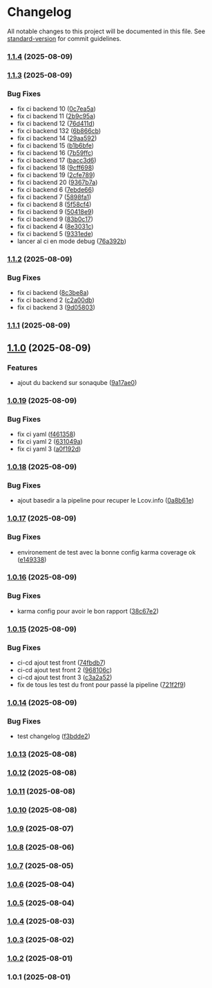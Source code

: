 # Changelog

All notable changes to this project will be documented in this file. See [standard-version](https://github.com/conventional-changelog/standard-version) for commit guidelines.

### [1.1.4](https://github.com/ElLuco6/crm-mateleau/compare/v1.1.3...v1.1.4) (2025-08-09)

### [1.1.3](https://github.com/ElLuco6/crm-mateleau/compare/v1.1.2...v1.1.3) (2025-08-09)


### Bug Fixes

* fix ci backend  10 ([0c7ea5a](https://github.com/ElLuco6/crm-mateleau/commit/0c7ea5aec1f8987dfe2b5a1da0b08589e27c432b))
* fix ci backend  11 ([2b9c95a](https://github.com/ElLuco6/crm-mateleau/commit/2b9c95a594f27a622b995806b3000468c8624173))
* fix ci backend  12 ([76d411d](https://github.com/ElLuco6/crm-mateleau/commit/76d411db7d71f89fe1235faa78af7ef3f05788a3))
* fix ci backend  132 ([6b866cb](https://github.com/ElLuco6/crm-mateleau/commit/6b866cb4d59bee5cbb9631828658cc89457af283))
* fix ci backend  14 ([29aa592](https://github.com/ElLuco6/crm-mateleau/commit/29aa5926e79272590a6784d7eed02697006382d7))
* fix ci backend  15 ([b1b6bfe](https://github.com/ElLuco6/crm-mateleau/commit/b1b6bfe032d00ff89bc9a98a6aea0b5cb7d31f09))
* fix ci backend  16 ([7b59ffc](https://github.com/ElLuco6/crm-mateleau/commit/7b59ffc07eedb1716ac66e580b3d077866231002))
* fix ci backend  17 ([bacc3d6](https://github.com/ElLuco6/crm-mateleau/commit/bacc3d61eb712c0e71f61396936bff9581578f5d))
* fix ci backend  18 ([9cff698](https://github.com/ElLuco6/crm-mateleau/commit/9cff69877b7d26a6d9fb8f132c8f19cb7fe17998))
* fix ci backend  19 ([2cfe789](https://github.com/ElLuco6/crm-mateleau/commit/2cfe7899f8c72b5e434c5a50cfed264e3245efce))
* fix ci backend  20 ([9367b7a](https://github.com/ElLuco6/crm-mateleau/commit/9367b7a0b47dcba896fd602acc202f782b69bb1f))
* fix ci backend  6 ([7ebde66](https://github.com/ElLuco6/crm-mateleau/commit/7ebde66ab121a8d181b24ca74d72bea00a4e6432))
* fix ci backend  7 ([5898fa1](https://github.com/ElLuco6/crm-mateleau/commit/5898fa1394fd237f2f66317919c29c3b8239b704))
* fix ci backend  8 ([5f58cf4](https://github.com/ElLuco6/crm-mateleau/commit/5f58cf4f125abd00ff99bd62dd993178bcfff520))
* fix ci backend  9 ([50418e9](https://github.com/ElLuco6/crm-mateleau/commit/50418e99d3708f5df3a42f495e54a26cdfa69a4a))
* fix ci backend  9 ([83b0c17](https://github.com/ElLuco6/crm-mateleau/commit/83b0c17a126cf6e1ab9f3ba066d02525a10bec74))
* fix ci backend 4 ([8e3031c](https://github.com/ElLuco6/crm-mateleau/commit/8e3031c42182eec80eb4f6ba7a1be555736e47dd))
* fix ci backend 5 ([9331ede](https://github.com/ElLuco6/crm-mateleau/commit/9331ede965284d1b121069b55ed0963e8787a247))
* lancer al ci en mode debug ([76a392b](https://github.com/ElLuco6/crm-mateleau/commit/76a392beced3f352651036d409e06064d3126c6c))

### [1.1.2](https://github.com/ElLuco6/crm-mateleau/compare/v1.1.1...v1.1.2) (2025-08-09)


### Bug Fixes

* fix ci backend ([8c3be8a](https://github.com/ElLuco6/crm-mateleau/commit/8c3be8ae12cf1df3d8d14b37906d03202fb0116e))
* fix ci backend 2 ([c2a00db](https://github.com/ElLuco6/crm-mateleau/commit/c2a00dbf9bfb04c99fcad0a670df2024b7c627b9))
* fix ci backend 3 ([9d05803](https://github.com/ElLuco6/crm-mateleau/commit/9d0580388f1f551b32a50b8c7e140d9b7418319a))

### [1.1.1](https://github.com/ElLuco6/crm-mateleau/compare/v1.1.0...v1.1.1) (2025-08-09)

## [1.1.0](https://github.com/ElLuco6/crm-mateleau/compare/v1.0.19...v1.1.0) (2025-08-09)


### Features

* ajout du backend sur sonaqube ([9a17ae0](https://github.com/ElLuco6/crm-mateleau/commit/9a17ae0b727a53d7008b51cd28b72121096a8711))

### [1.0.19](https://github.com/ElLuco6/crm-mateleau/compare/v1.0.18...v1.0.19) (2025-08-09)


### Bug Fixes

* fix ci yaml ([f461358](https://github.com/ElLuco6/crm-mateleau/commit/f461358ae8b9fd216db11499200913a99acbb78f))
* fix ci yaml 2 ([631049a](https://github.com/ElLuco6/crm-mateleau/commit/631049a5b7f53dd4173bb1b29a7690adb8c4946a))
* fix ci yaml 3 ([a0f192d](https://github.com/ElLuco6/crm-mateleau/commit/a0f192d0bbd974852990a40cecd75f53b0e831d4))

### [1.0.18](https://github.com/ElLuco6/crm-mateleau/compare/v1.0.17...v1.0.18) (2025-08-09)


### Bug Fixes

* ajout basedir a la pipeline pour recuper le Lcov.info ([0a8b61e](https://github.com/ElLuco6/crm-mateleau/commit/0a8b61e92c3576720f522cfddc56339708dd884a))

### [1.0.17](https://github.com/ElLuco6/crm-mateleau/compare/v1.0.16...v1.0.17) (2025-08-09)


### Bug Fixes

* environement de test avec la bonne config karma coverage ok ([e149338](https://github.com/ElLuco6/crm-mateleau/commit/e14933870b09e327c315d5357ebb33335ebd221b))

### [1.0.16](https://github.com/ElLuco6/crm-mateleau/compare/v1.0.15...v1.0.16) (2025-08-09)


### Bug Fixes

* karma config pour avoir le bon rapport ([38c67e2](https://github.com/ElLuco6/crm-mateleau/commit/38c67e2c0f003efebe7cdaecabc55532f022eef9))

### [1.0.15](https://github.com/ElLuco6/crm-mateleau/compare/v1.0.14...v1.0.15) (2025-08-09)


### Bug Fixes

* ci-cd ajout test front ([74fbdb7](https://github.com/ElLuco6/crm-mateleau/commit/74fbdb7580d19327d2858c273268630a2bf7d7ae))
* ci-cd ajout test front 2 ([968106c](https://github.com/ElLuco6/crm-mateleau/commit/968106c281f5390a204a376521026c2751eb7030))
* ci-cd ajout test front 3 ([c3a2a52](https://github.com/ElLuco6/crm-mateleau/commit/c3a2a52c74c158aac30ef2c5f85a40187f990257))
* fix de tous les test du front pour passé la pipeline ([721f2f9](https://github.com/ElLuco6/crm-mateleau/commit/721f2f9236245281bde7340421c2686b2aeda7e1))

### [1.0.14](https://github.com/ElLuco6/crm-mateleau/compare/v1.0.13...v1.0.14) (2025-08-09)


### Bug Fixes

* test changelog ([f3bdde2](https://github.com/ElLuco6/crm-mateleau/commit/f3bdde220e43b1af5fa8b24633796e2f365b5f06))

### [1.0.13](https://github.com/ElLuco6/crm-mateleau/compare/v1.0.12...v1.0.13) (2025-08-08)

### [1.0.12](https://github.com/ElLuco6/crm-mateleau/compare/v1.0.11...v1.0.12) (2025-08-08)

### [1.0.11](https://github.com/ElLuco6/crm-mateleau/compare/v1.0.10...v1.0.11) (2025-08-08)

### [1.0.10](https://github.com/ElLuco6/crm-mateleau/compare/v1.0.9...v1.0.10) (2025-08-08)

### [1.0.9](https://github.com/ElLuco6/crm-mateleau/compare/v1.0.8...v1.0.9) (2025-08-07)

### [1.0.8](https://github.com/ElLuco6/crm-mateleau/compare/v1.0.7...v1.0.8) (2025-08-06)

### [1.0.7](https://github.com/ElLuco6/crm-mateleau/compare/v1.0.6...v1.0.7) (2025-08-05)

### [1.0.6](https://github.com/ElLuco6/crm-mateleau/compare/v1.0.5...v1.0.6) (2025-08-04)

### [1.0.5](https://github.com/ElLuco6/crm-mateleau/compare/v1.0.4...v1.0.5) (2025-08-04)

### [1.0.4](https://github.com/ElLuco6/crm-mateleau/compare/v1.0.3...v1.0.4) (2025-08-03)

### [1.0.3](https://github.com/ElLuco6/crm-mateleau/compare/v1.0.2...v1.0.3) (2025-08-02)

### [1.0.2](https://github.com/ElLuco6/crm-mateleau/compare/v1.0.1...v1.0.2) (2025-08-01)

### 1.0.1 (2025-08-01)

